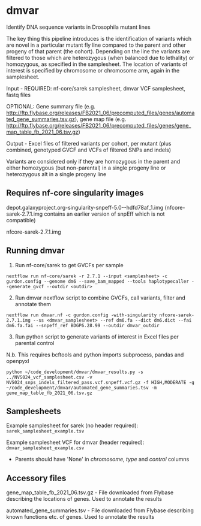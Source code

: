 # dmvar
Identify DNA sequence variants in Drosophila mutant lines

The key thing this pipeline introduces is the identification of variants which are novel in a particular mutant fly line compared to the parent and other progeny of that parent (the cohort). Depending on the line the variants are filtered to those which are heterozygous (when balanced due to lethality) or homozygous, as specified in the samplesheet. The location of variants of interest is specified by chromosome or chromosome arm, again in the samplesheet.

Input - REQUIRED: nf-core/sarek samplesheet, dmvar VCF samplesheet, fastq files

OPTIONAL: Gene summary file (e.g. http://ftp.flybase.org/releases/FB2021_06/precomputed_files/genes/automated_gene_summaries.tsv.gz), gene map file (e.g. http://ftp.flybase.org/releases/FB2021_06/precomputed_files/genes/gene_map_table_fb_2021_06.tsv.gz)

Output - Excel files of filtered variants per cohort, per mutant (plus combined, genotyped GVCF and VCFs of filtered SNPs and indels)

Variants are considered only if they are homozygous in the parent and either homozygous (but non-parental) in a single progeny line or heterozygous alt in a single progeny line

## Requires nf-core singularity images

depot.galaxyproject.org-singularity-snpeff-5.0--hdfd78af_1.img (nfcore-sarek-2.7.1.img contains an earlier version of snpEff which is not compatible)

nfcore-sarek-2.7.1.img

## Running dmvar

1. Run nf-core/sarek to get GVCFs per sample 

`nextflow run nf-core/sarek -r 2.7.1 --input <samplesheet> -c gurdon.config --genome dm6 --save_bam_mapped --tools haplotypecaller --generate_gvcf --outdir <outdir>`

2. Run dmvar nextflow script to combine GVCFs, call variants, filter and annotate them

`nextflow run dmvar.nf -c gurdon.config -with-singularity nfcore-sarek-2.7.1.img --ss <dmvar_samplesheet> --ref dm6.fa --dict dm6.dict --fai dm6.fa.fai --snpeff_ref BDGP6.28.99 --outdir dmvar_outdir`

3. Run python script to generate variants of interest in Excel files per parental control

N.b. This requires bcftools and python imports subprocess, pandas and openpyxl

`python ~/code_development/dmvar/dmvar_results.py -s ../NVS024_vcf_samplesheet.csv -v NVS024_snps_indels_filtered_pass.vcf.snpeff.vcf.gz -f HIGH,MODERATE -g ~/code_development/dmvar/automated_gene_summaries.tsv -m gene_map_table_fb_2021_06.tsv.gz`

## Samplesheets

Example samplesheet for sarek (no header required): `sarek_samplesheet_example.tsv`

Example samplesheet VCF for dmvar (header required): `dmvar_samplesheet_example.csv`

- Parents should have 'None' in *chromosome*, *type* and *control* columns

## Accessory files

gene_map_table_fb_2021_06.tsv.gz - File downloaded from Flybase describing the locations of genes. Used to annotate the results

automated_gene_summaries.tsv - File downloaded from Flybase describing known functions etc. of genes. Used to annotate the results
